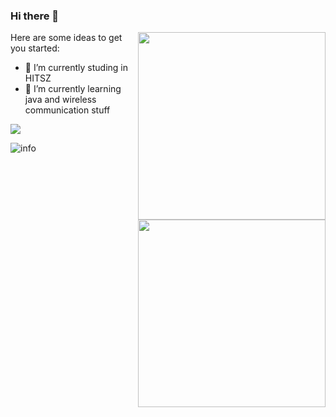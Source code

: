 ### Hi there 👋

<img align="right" img width = '300' height = '300' src="https://i.loli.net/2021/04/01/Atgyjz4YJp2UrWM.png"/>
<img align="right" img width = '300' height = '300' src="https://i.loli.net/2021/04/01/IWBSnDJPNLYQVGt.png"/>


Here are some ideas to get you started:

- 🔭 I’m currently studing in <span class = "mark" >HITSZ</span>
- 🌱 I’m currently learning java and wireless communication stuff


![](https://visitor-badge.glitch.me/badge?page_id=wang-ting000.readme)

![info](https://github-readme-stats.vercel.app/api?username=wang-ting000&show_icons=true&count_private=true&hide=prs&theme=tokyonight)
